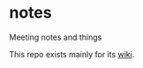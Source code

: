 notes
=====

Meeting notes and things

This repo exists mainly for its [wiki](https://github.com/ibvp/notes/wiki).

